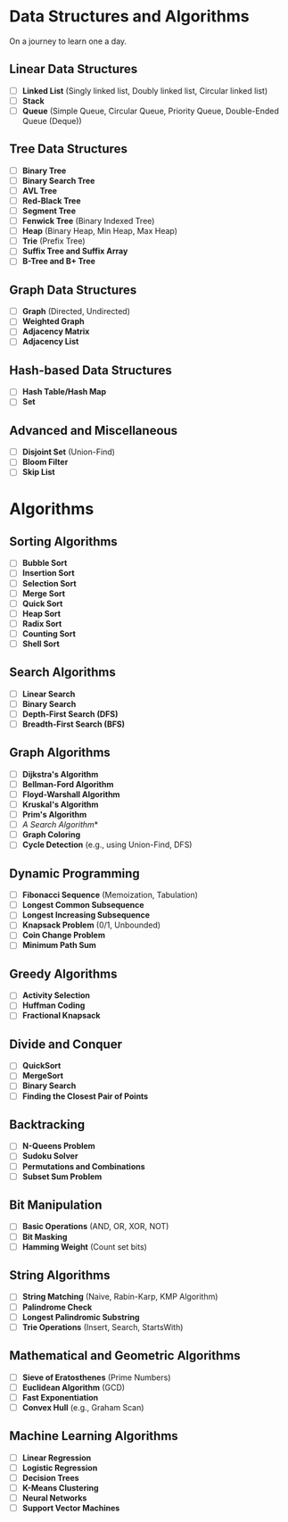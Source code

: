 # Data Structures and Algorithms
On a journey to learn one a day.

## Linear Data Structures
- [ ] **Linked List** (Singly linked list, Doubly linked list, Circular linked list)
- [ ] **Stack**
- [ ] **Queue** (Simple Queue, Circular Queue, Priority Queue, Double-Ended Queue (Deque))

## Tree Data Structures
- [ ] **Binary Tree**
- [ ] **Binary Search Tree**
- [ ] **AVL Tree**
- [ ] **Red-Black Tree**
- [ ] **Segment Tree**
- [ ] **Fenwick Tree** (Binary Indexed Tree)
- [ ] **Heap** (Binary Heap, Min Heap, Max Heap)
- [ ] **Trie** (Prefix Tree)
- [ ] **Suffix Tree and Suffix Array**
- [ ] **B-Tree and B+ Tree**

## Graph Data Structures
- [ ] **Graph** (Directed, Undirected)
- [ ] **Weighted Graph**
- [ ] **Adjacency Matrix**
- [ ] **Adjacency List**

## Hash-based Data Structures
- [ ] **Hash Table/Hash Map**
- [ ] **Set**

## Advanced and Miscellaneous
- [ ] **Disjoint Set** (Union-Find)
- [ ] **Bloom Filter**
- [ ] **Skip List**

# Algorithms

## Sorting Algorithms
- [ ] **Bubble Sort**
- [ ] **Insertion Sort**
- [ ] **Selection Sort**
- [ ] **Merge Sort**
- [ ] **Quick Sort**
- [ ] **Heap Sort**
- [ ] **Radix Sort**
- [ ] **Counting Sort**
- [ ] **Shell Sort**

## Search Algorithms
- [ ] **Linear Search**
- [ ] **Binary Search**
- [ ] **Depth-First Search (DFS)**
- [ ] **Breadth-First Search (BFS)**

## Graph Algorithms
- [ ] **Dijkstra's Algorithm**
- [ ] **Bellman-Ford Algorithm**
- [ ] **Floyd-Warshall Algorithm**
- [ ] **Kruskal's Algorithm**
- [ ] **Prim's Algorithm**
- [ ] **A* Search Algorithm**
- [ ] **Graph Coloring**
- [ ] **Cycle Detection** (e.g., using Union-Find, DFS)

## Dynamic Programming
- [ ] **Fibonacci Sequence** (Memoization, Tabulation)
- [ ] **Longest Common Subsequence**
- [ ] **Longest Increasing Subsequence**
- [ ] **Knapsack Problem** (0/1, Unbounded)
- [ ] **Coin Change Problem**
- [ ] **Minimum Path Sum**

## Greedy Algorithms
- [ ] **Activity Selection**
- [ ] **Huffman Coding**
- [ ] **Fractional Knapsack**

## Divide and Conquer
- [ ] **QuickSort**
- [ ] **MergeSort**
- [ ] **Binary Search**
- [ ] **Finding the Closest Pair of Points**

## Backtracking
- [ ] **N-Queens Problem**
- [ ] **Sudoku Solver**
- [ ] **Permutations and Combinations**
- [ ] **Subset Sum Problem**

## Bit Manipulation
- [ ] **Basic Operations** (AND, OR, XOR, NOT)
- [ ] **Bit Masking**
- [ ] **Hamming Weight** (Count set bits)

## String Algorithms
- [ ] **String Matching** (Naive, Rabin-Karp, KMP Algorithm)
- [ ] **Palindrome Check**
- [ ] **Longest Palindromic Substring**
- [ ] **Trie Operations** (Insert, Search, StartsWith)

## Mathematical and Geometric Algorithms
- [ ] **Sieve of Eratosthenes** (Prime Numbers)
- [ ] **Euclidean Algorithm** (GCD)
- [ ] **Fast Exponentiation**
- [ ] **Convex Hull** (e.g., Graham Scan)

## Machine Learning Algorithms
- [ ] **Linear Regression**
- [ ] **Logistic Regression**
- [ ] **Decision Trees**
- [ ] **K-Means Clustering**
- [ ] **Neural Networks**
- [ ] **Support Vector Machines**
